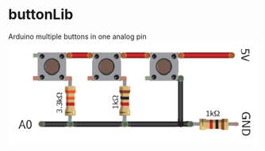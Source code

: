 # buttonLib
Arduino multiple buttons in one analog pin
![alt text](https://raw.githubusercontent.com/v-kravchenko/Arduino-buttonLib/master/buttonScheme3.png)
